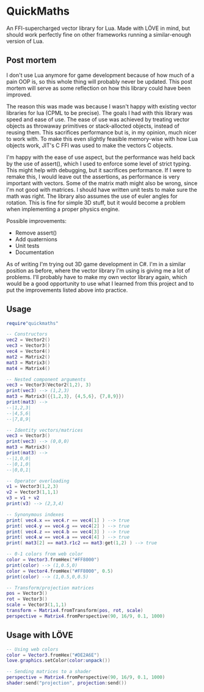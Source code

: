 
# QuickMaths

An FFI-supercharged vector library for Lua.
Made with LÖVE in mind, but should work perfectly fine on other frameworks running a similar-enough version of Lua.

## Post mortem

I don't use Lua anymore for game development because of how much of a pain OOP is, so this whole thing will probably never be updated. This post mortem will serve as some reflection on how this library could have been improved.

The reason this was made was because I wasn't happy with existing vector libraries for lua (CPML to be precise). The goals I had with this library was speed and ease of use. The ease of use was achieved by treating vector objects as throwaway primitives or stack-allocted objects, instead of reusing them. This sacrifices performance but is, in my opinion, much nicer to work with. To make this even slightly feasible memory-wise with how Lua objects work, JIT's C FFI was used to make the vectors C objects.

I'm happy with the ease of use aspect, but the performance was held back by the use of assert(), which I used to enforce some level of strict typing. This might help with debugging, but it sacrifices performance. If I were to remake this, I would leave out the assertions, as performance is very important with vectors. Some of the matrix math might also be wrong, since I'm not good with matrices. I should have written unit tests to make sure the math was right. The library also assumes the use of euler angles for rotation. This is fine for simple 3D stuff, but it would become a problem when implementing a proper physics engine.

Possible improvements:
- Remove assert()
- Add quaternions
- Unit tests
- Documentation

As of writing I'm trying out 3D game development in C#. I'm in a similar position as before, where the vector library I'm using is giving me a lot of problems. I'll probably have to make my own vector library again, which would be a good opportunity to use what I learned from this project and to put the improvements listed above into practice.

## Usage

```lua
require"quickmaths"

-- Constructors
vec2 = Vector2()
vec3 = Vector3()
vec4 = Vector4()
mat2 = Matrix2()
mat3 = Matrix3()
mat4 = Matrix4()

-- Nested component arguments
vec3 = Vector3(Vector2(1,2), 3)
print(vec3) --> (1,2,3)
mat3 = Matrix3({{1,2,3}, {4,5,6}, {7,8,9}})
print(mat3) -->
--|1,2,3|
--|4,5,6|
--|7,8,9|

-- Identity vectors/matrices
vec3 = Vector3()
print(vec3) --> (0,0,0)
mat3 = Matrix3()
print(mat3) -->
--|1,0,0|
--|0,1,0|
--|0,0,1|

-- Operator overloading
v1 = Vector3(1,2,3)
v2 = Vector3(1,1,1)
v3 = v1 + v2
print(v3) --> (2,3,4)

-- Synonymous indexes
print( vec4.x == vec4.r == vec4[1] ) --> true
print( vec4.y == vec4.g == vec4[2] ) --> true
print( vec4.z == vec4.b == vec4[3] ) --> true
print( vec4.w == vec4.a == vec4[4] ) --> true
print( mat3[2] == mat3.r1c2 == mat3:get(1,2) ) --> true

-- 0-1 colors from web color
color = Vector3.fromHex("#FF8000")
print(color) --> (1,0.5,0)
color = Vector4.fromHex("#FF8000", 0.5)
print(color) --> (1,0.5,0,0.5)

-- Transform/projection matrices
pos = Vector3()
rot = Vector3()
scale = Vector3(1,1,1)
transform = Matrix4.fromTransform(pos, rot, scale)
perspective = Matrix4.fromPerspective(90, 16/9, 0.1, 1000)
```

## Usage with LÖVE

```lua
-- Using web colors
color = Vector3.fromHex("#DE2A6E")
love.graphics.setColor(color:unpack())

-- Sending matrices to a shader
perspective = Matrix4.fromPerspective(90, 16/9, 0.1, 1000)
shader:send("projection", projection:send())
```
